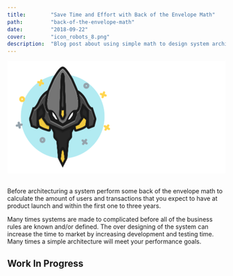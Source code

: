 ```yaml
---
title:        "Save Time and Effort with Back of the Envelope Math"
path:         "back-of-the-envelope-math"
date:         "2018-09-22"
cover:        "icon_robots_8.png"
description:  "Blog post about using simple math to design system architecture"
---
```


<div style="background-color:#ffffff;margin-bottom:2.00rem;">
  <img  src     = "./icon_robots_8.png" 
        class   = "img-fluid" 
        style   = "max-height:256px;" 
        alt     = "Icon Robot" 
  />
</div>

Before architecturing a system perform some back of the envelope math to
calculate the amount of users and transactions that you expect to have
at product launch and within the first one to three years.

Many times systems are made to complicated before all of the business rules
are known and/or defined. The over designing of the system can increase the
time to market by increasing development and testing time. Many times a
simple architecture will meet your performance goals.

## Work In Progress